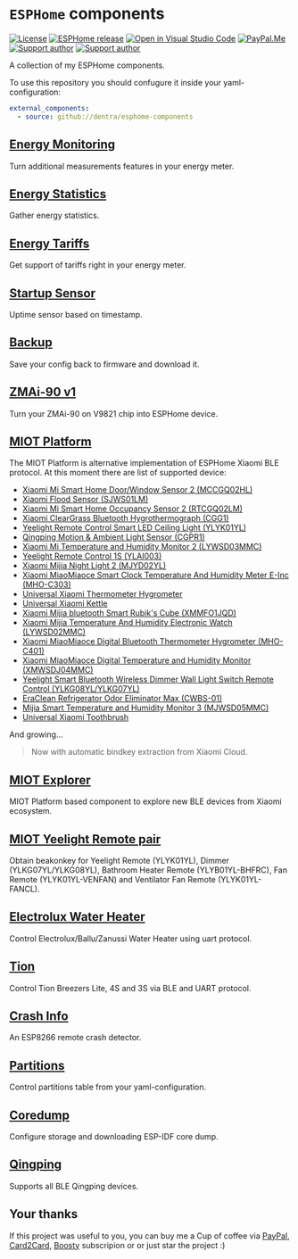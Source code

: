 # `ESPHome` components

[![License][license-shield]][license]
[![ESPHome release][esphome-release-shield]][esphome-release]
[![Open in Visual Studio Code][open-in-vscode-shield]][open-in-vscode]
[![PayPal.Me][paypal-me-shield]][paypal-me]
[![Support author][donate-tinkoff-shield]][donate-tinkoff]
[![Support author][donate-boosty-shield]][donate-boosty]

[license-shield]: https://img.shields.io/static/v1?label=License&message=MIT&color=orange&logo=license
[license]: https://opensource.org/licenses/MIT

[esphome-release-shield]: https://img.shields.io/static/v1?label=ESPHome&message=2023.12&color=green&logo=esphome
[esphome-release]: https://GitHub.com/esphome/esphome/releases/

[open-in-vscode-shield]: https://img.shields.io/static/v1?label=+&message=Open+in+VSCode&color=blue&logo=visualstudiocode
[open-in-vscode]: https://open.vscode.dev/dentra/esphome-components

[donate-tinkoff-shield]: https://img.shields.io/static/v1?label=Donate&message=Tinkoff&color=yellow
[donate-tinkoff]: https://www.tinkoff.ru/cf/3dZPaLYDBAI

[donate-boosty-shield]: https://img.shields.io/static/v1?label=Donate&message=Boosty&color=red
[donate-boosty]: https://boosty.to/dentra

[paypal-me-shield]: https://img.shields.io/static/v1?label=+&message=PayPal.Me&logo=paypal
[paypal-me]: https://paypal.me/dentra0

[PayPal]: https://paypal.me/dentra0
[Card2Card]: https://www.tinkoff.ru/cf/3dZPaLYDBAI
[Boosty]: https://boosty.to/dentra


A collection of my ESPHome components.

To use this repository you should confugure it inside your yaml-configuration:
```yaml
external_components:
  - source: github://dentra/esphome-components
```

## [Energy Monitoring](components/energy_monitoring/)
Turn additional measurements features in your energy meter.

## [Energy Statistics](components/energy_statistics/)
Gather energy statistics.

## [Energy Tariffs](components/energy_tariffs/)
Get support of tariffs right in your energy meter.

## [Startup Sensor](components/startup/)
Uptime sensor based on timestamp.

## [Backup](components/backup/)
Save your config back to firmware and download it.

## [ZMAi-90 v1](components/zmai90v1/)
Turn your ZMAi-90 on V9821 chip into ESPHome device.

## [MIOT Platform](components/miot/)
The MIOT Platform is alternative implementation of ESPHome Xiaomi BLE protocol.
At this moment there are list of supported device:
 * [Xiaomi Mi Smart Home Door/Window Sensor 2 (MCCGQ02HL)](components/miot_mccgq02hl/)
 * [Xiaomi Flood Sensor (SJWS01LM)](components/miot_sjws01lm/)
 * [Xiaomi Mi Smart Home Occupancy Sensor 2 (RTCGQ02LM)](components/miot_rtcgq02lm/)
 * [Xiaomi ClearGrass Bluetooth Hygrothermograph (CGG1)](components/miot_cgg1/)
 * [Yeelight Remote Control Smart LED Ceiling Light (YLYK01YL)](components/miot_ylyk01yl/)
 * [Qingping Motion & Ambient Light Sensor (CGPR1)](components/miot_cgpr1/)
 * [Xiaomi Mi Temperature and Humidity Monitor 2 (LYWSD03MMC)](components/miot_lywsd03mmc/)
 * [Yeelight Remote Control 1S (YLAI003)](components/miot_ylai003/)
 * [Xiaomi Mijia Night Light 2 (MJYD02YL)](components/miot_mjyd02yla/)
 * [Xiaomi MiaoMiaoce Smart Clock Temperature And Humidity Meter E-Inc (MHO-C303)](components/miot_mhoc303/)
 * [Universal Xiaomi Thermometer Hygrometer](components/miot_th/)
 * [Universal Xiaomi Kettle](components/miot_kettle/)
 * [Xiaomi Mijia bluetooth Smart Rubik's Cube (XMMFO1JQD)](components/miot_xmmfo1jqd/)
 * [Xiaomi Mijia Temperature And Humidity Electronic Watch (LYWSD02MMC)](components/miot_th/)
 * [Xiaomi MiaoMiaoce Digital Bluetooth Thermometer Hygrometer (MHO-C401)](components/miot_th/)
 * [Xiaomi MiaoMiaoce Digital Temperature and Humidity Monitor (XMWSDJ04MMC)](components/miot_th/)
 * [Yeelight Smart Bluetooth Wireless Dimmer Wall Light Switch Remote Control (YLKG08YL/YLKG07YL)](components/miot_ylkg0xyl/)
 * [EraClean Refrigerator Odor Eliminator Max (CWBS-01)](components/miot_cwbs01/)
 * [Mijia Smart Temperature and Humidity Monitor 3 (MJWSD05MMC)](components/miot_th/)
 * [Universal Xiaomi Toothbrush](components/miot_toothbrush/)

And growing...

> Now with automatic bindkey extraction from Xiaomi Cloud.

## [MIOT Explorer](components/miot_explorer/)
MIOT Platform based component to explore new BLE devices from Xiaomi ecosystem.

## [MIOT Yeelight Remote pair](components/miot_ylxx0xyl_pair/)
Obtain beakonkey for Yeelight Remote (YLYK01YL), Dimmer (YLKG07YL/YLKG08YL), Bathroom Heater Remote (YLYB01YL-BHFRC), Fan Remote (YLYK01YL-VENFAN) and Ventilator Fan Remote (YLYK01YL-FANCL).

## [Electrolux Water Heater](https://github.com/dentra/esphome-ewh)
Control Electrolux/Ballu/Zanussi Water Heater using uart protocol.

## [Tion](https://github.com/dentra/esphome-tion)
Control Tion Breezers Lite, 4S and 3S via BLE and UART protocol.

## [Crash Info](components/crash_info/)
An ESP8266 remote crash detector.

## [Partitions](components/partitions/)
Control partitions table from your yaml-configuration.

## [Coredump](components/coredump/)
Configure storage and downloading ESP-IDF core dump.

## [Qingping](components/coredump/)
Supports all BLE Qingping devices.

## Your thanks
If this project was useful to you, you can buy me a Cup of coffee via
[PayPal], [Card2Card], [Boosty] subscripion or or just star the project :)
